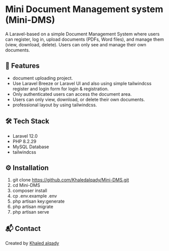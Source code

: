 
# Mini Document Management system (Mini-DMS)

A Laravel-based on a simple Document Management System where users can register, log in, upload documents
(PDFs, Word files), and manage them (view, download, delete).
Users can only see and manage their own documents.

## 🚀 Features
- document uploading project.
- Use Laravel Breeze or Laravel UI and also using simple tailwindcss register and login form for login & registration.
- Only authenticated users can access the document area.
- Users can only view, download, or delete their own documents.
- professional layout by using tailwindcss.

## 🛠 Tech Stack
- Laravel 12.0
- PHP 8.2.29
- MySQL Database
- tailwindcss

## ⚙️ Installation
1. git clone https://github.com/Khaledalqady/Mini-DMS.git
2. cd Mini-DMS
3. composer install
4. cp .env.example .env
5. php artisan key:generate
6. php artisan migrate
7. php artisan serve

## 📬 Contact
Created by [Khaled alqady](https://github.com/Khaledalqady)
